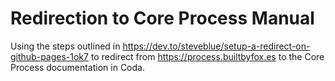 # Redirection to Core Process Manual

Using the steps outlined in https://dev.to/steveblue/setup-a-redirect-on-github-pages-1ok7 to redirect from https://process.builtbyfox.es to the Core Process documentation in Coda.
